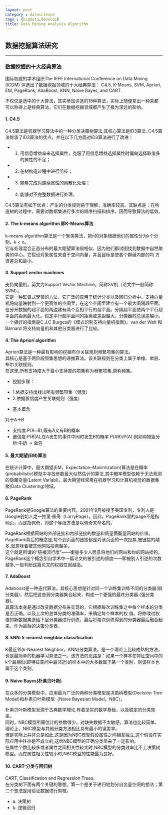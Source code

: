 ```yaml
---
layout: post
category : datascience
tags : [bigdata,develop]
title: Data Mining Analysis Algorithm
---
```


## 数据挖掘算法研究
-------------------------------------------------------

### 数据挖掘的十大经典算法

国际权威的学术组织The IEEE International Conference on Data Mining (ICDM) 评选出了数据挖掘领域的十大经典算法：
C4.5, K-Means, SVM, Apriori, EM, PageRank, AdaBoost, KNN, Naive Bayes, and CART.

不仅仅是选中的十大算法，其实参加评选的18种算法，实际上随便拿出一种来都可以称得上是经典算法，它们在数据挖掘领域都产生了极为深远的影响。

#### 1. C4.5

C4.5算法是机器学习算法中的一种分类决策树算法,其核心算法是ID3算法.  C4.5算法继承了ID3算法的优点，并在以下几方面对ID3算法进行了改进：

- 1) 用信息增益率来选择属性，克服了用信息增益选择属性时偏向选择取值多的属性的不足；
- 2) 在树构造过程中进行剪枝；
- 3) 能够完成对连续属性的离散化处理；
- 4) 能够对不完整数据进行处理。

C4.5算法有如下优点：产生的分类规则易于理解，准确率较高。其缺点是：在构造树的过程中，需要对数据集进行多次的顺序扫描和排序，因而导致算法的低效。


#### 2. The k-means algorithm 即K-Means算法

k-means algorithm算法是一个聚类算法，把n的对象根据他们的属性分为k个分割，k < n。<br/>
它与处理混合正态分布的最大期望算法很相似，因为他们都试图找到数据中自然聚类的中心。它假设对象属性来自于空间向量，并且目标是使各个群组内部的均 方误差总和最小。


#### 3. Support vector machines

支持向量机，英文为Support Vector Machine，简称SV机（论文中一般简称SVM）。<br/>
它是一种監督式學習的方法，它广泛的应用于统计分类以及回归分析中。支持向量机将向量映射到一个更高维的空间里，在这个空间里建立有一个最大间隔超平面。<br/>
在分开数据的超平面的两边建有两个互相平行的超平面。分隔超平面使两个平行超平面的距离最大化。假定平行超平面间的距离或差距越大，分类器的总误差越小。<br/>
一个极好的指南是C.J.C Burges的《模式识别支持向量机指南》。van der Walt 和 Barnard 将支持向量机和其他分类器进行了比较。


#### 4. The Apriori algorithm

Apriori算法是一种最有影响的挖掘布尔关联规则频繁项集的算法。<br/>
其核心是基于两阶段频集思想的递推算法。该关联规则在分类上属于单维、单层、布尔关联规则。<br/>
在这里,所有支持度大于最小支持度的项集称为频繁项集,简称频集。

* 挖掘步骤：

- 1.依据支持度找出所有频繁项集（频度）
- 2.依据置信度产生关联规则（强度）

* 基本概念

对于A->B

- 支持度:P(A∩B),既有A又有B的概率
- 置信度:P(B|A),在A发生的事件中同时发生B的概率 P(AB)/P(A).例如购物篮分析:牛奶 -> 面包

#### 5. 最大期望(EM)算法

在统计计算中，最大期望(EM，Expectation–Maximization)算法是在概率(probabilistic)模型中寻找参数最大似然估计的算法,其中概率模型依赖于无法观测的隐藏变量(Latent Variabl)。最大期望经常用在机器学习和计算机视觉的数据集聚(Data Clustering)领域。


#### 6. PageRank

PageRank是Google算法的重要内容。2001年9月被授予美国专利，专利人是Google创始人之一拉里·佩奇（LarryPage）。因此，PageRank里的page不是指网页，而是指佩奇，即这个等级方法是以佩奇来命名的。

PageRank根据网站的外部链接和内部链接的数量和质量俩衡量网站的价值。<br/>
PageRank背后的概念是,每个到页面的链接都是对该页面的一次投票,被链接的越多,就意味着被其他网站投票越多。<br/>
这个就是所谓的“链接流行度”——衡量多少人愿意将他们的网站和你的网站挂钩。<br/>
PageRank这个概念引自学术中一篇论文的被引述的频度——即被别人引述的次数越多,一般判断这篇论文的权威性就越高。


#### 7. AdaBoost

Adaboost是一种迭代算法，其核心思想是针对同一个训练集训练不同的分类器(弱分类器)，然后把这些弱分类器集合起来，构成一个更强的最终分类器 (强分类器)。<br/>
其算法本身是通过改变数据分布来实现的，它根据每次训练集之中每个样本的分类是否正确，以及上次的总体分类的准确率，来确定每个样本的权 值。将修改过权值的新数据集送给下层分类器进行训练，最后将每次训练得到的分类器最后融合起来，作为最后的决策分类器。


#### 8. kNN: k-nearest neighbor classification

K最近邻(k-Nearest Neighbor，KNN)分类算法，是一个理论上比较成熟的方法，也是最简单的机器学习算法之一。该方法的思路是：如果一个样本在特征空间中的k个最相似(即特征空间中最邻近)的样本中的大多数属于某一个类别，则该样本也属于这个类别。


#### 9. Naive Bayes(朴素贝叶斯)

在众多的分类模型中，应用最为广泛的两种分类模型是决策树模型(Decision Tree Model)和朴素贝叶斯模型（Naive Bayesian Model，NBC）。 

朴素贝叶斯模型发源于古典数学理论,有着坚实的数学基础，以及稳定的分类效率。<br/>
同时，NBC模型所需估计的参数很少，对缺失数据不太敏感，算法也比较简单。理论上，NBC模型与其他分类方法相比具有最小的误差率。 <br/>但是实际上并非总是如此,这是因为NBC模型假设属性之间相互独立,这个假设在实际应用中往往是不成立的,这给NBC模型的正确分类带来了一定影响。<br/>
在属性个数比较多或者属性之间相关性较大时,NBC模型的分类效率比不上决策树模型。而在属性相关性较小时,NBC模型的性能最为良好。<br/>


#### 10. CART:分类与回归树

CART, Classification and Regression Trees。 <br/>
在分类树下面有两个关键的思想。第一个是关于递归地划分自变量空间的想法；第二个想法是用验证数据进行剪枝。

- a. 决策树
- b. 逻辑回归

